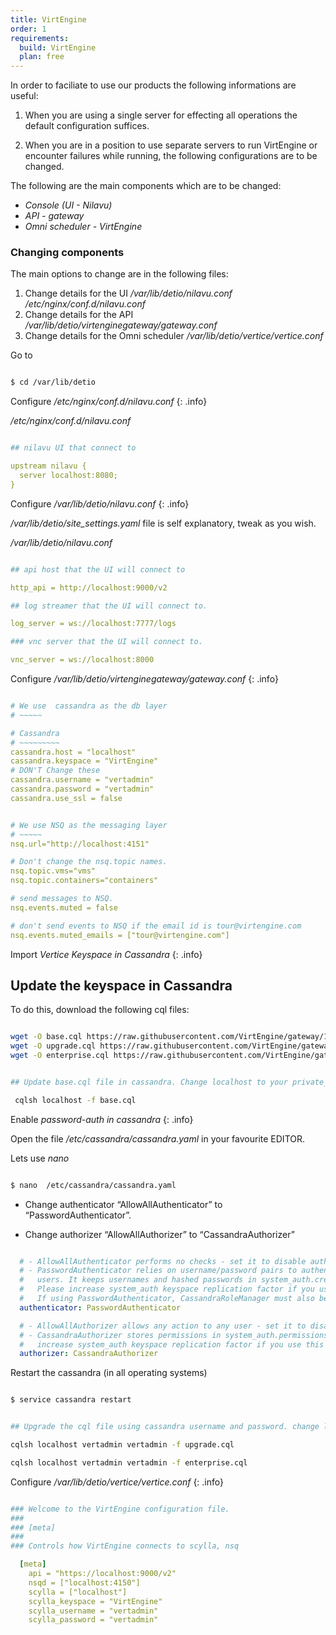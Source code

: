 ```yaml
---
title: VirtEngine
order: 1
requirements:
  build: VirtEngine
  plan: free
---
```


In order to faciliate to use our products the following informations are useful:

1. When you are using a single server for effecting all operations the  default configuration suffices.

2. When you are in a position to use separate servers to run VirtEngine or encounter failures while running, the following configurations are to be changed.

The following are the main components which are to be changed:

- *Console (UI - Nilavu)*
- *API - gateway*
- *Omni scheduler - VirtEngine*

### Changing components

The main options to change are in the following files:

1. Change details for the UI               */var/lib/detio/nilavu.conf*
*/etc/nginx/conf.d/nilavu.conf*
2. Change details for the API              */var/lib/detio/virtenginegateway/gateway.conf*
3. Change details for the Omni scheduler   */var/lib/detio/vertice/vertice.conf*

Go to

```bash

$ cd /var/lib/detio

```
Configure */etc/nginx/conf.d/nilavu.conf*
{: .info}

*/etc/nginx/conf.d/nilavu.conf*

~~~yaml

## nilavu UI that connect to

upstream nilavu {
  server localhost:8080;
}

~~~

Configure */var/lib/detio/nilavu.conf*
{: .info}

*/var/lib/detio/site_settings.yaml* file is self explanatory, tweak as you wish.

*/var/lib/detio/nilavu.conf*

~~~yaml

## api host that the UI will connect to

http_api = http://localhost:9000/v2

## log streamer that the UI will connect to.

log_server = ws://localhost:7777/logs

### vnc server that the UI will connect to.

vnc_server = ws://localhost:8000

~~~

Configure */var/lib/detio/virtenginegateway/gateway.conf*
{: .info}


~~~yaml

# We use  cassandra as the db layer
# ~~~~~

# Cassandra
# ~~~~~~~~~
cassandra.host = "localhost"
cassandra.keyspace = "VirtEngine"
# DON'T Change these
cassandra.username = "vertadmin"
cassandra.password = "vertadmin"
cassandra.use_ssl = false

~~~

~~~yaml

# We use NSQ as the messaging layer
# ~~~~~
nsq.url="http://localhost:4151"

# Don't change the nsq.topic names.
nsq.topic.vms="vms"
nsq.topic.containers="containers"

# send messages to NSQ.
nsq.events.muted = false

# don't send events to NSQ if the email id is tour@virtengine.com
nsq.events.muted_emails = ["tour@virtengine.com"]

~~~

Import *Vertice Keyspace in Cassandra*
{: .info}

## Update the keyspace in Cassandra

To do this, download  the following cql files:

~~~bash

wget -O base.cql https://raw.githubusercontent.com/VirtEngine/gateway/1.5/db/base.cql
wget -O upgrade.cql https://raw.githubusercontent.com/VirtEngine/gateway/1.5/db/1.5.cql
wget -O enterprise.cql https://raw.githubusercontent.com/VirtEngine/gateway/1.5/db/ee.cql

~~~

~~~bash

## Update base.cql file in cassandra. Change localhost to your private_ip

 cqlsh localhost -f base.cql

~~~

Enable *password-auth in cassandra*
{: .info}

Open the file */etc/cassandra/cassandra.yaml* in your favourite EDITOR.

Lets use *nano*

~~~bash

$ nano  /etc/cassandra/cassandra.yaml

~~~

- Change authenticator  “AllowAllAuthenticator” to “PasswordAuthenticator”.

- Change authorizer “AllowAllAuthorizer” to “CassandraAuthorizer”

~~~yaml

  # - AllowAllAuthenticator performs no checks - set it to disable authentication.
  # - PasswordAuthenticator relies on username/password pairs to authenticate
  #   users. It keeps usernames and hashed passwords in system_auth.credentials table.
  #   Please increase system_auth keyspace replication factor if you use this authenticator.
  #   If using PasswordAuthenticator, CassandraRoleManager must also be used (see below)
  authenticator: PasswordAuthenticator

  # - AllowAllAuthorizer allows any action to any user - set it to disable authorization.
  # - CassandraAuthorizer stores permissions in system_auth.permissions table. Please
  #   increase system_auth keyspace replication factor if you use this authorizer.
  authorizer: CassandraAuthorizer

~~~


Restart the cassandra (in all operating systems)

~~~bash

$ service cassandra restart

~~~

~~~bash

## Upgrade the cql file using cassandra username and password. change localhost to your private_ip

cqlsh localhost vertadmin vertadmin -f upgrade.cql

cqlsh localhost vertadmin vertadmin -f enterprise.cql

~~~

Configure */var/lib/detio/vertice/vertice.conf*
{: .info}


~~~yaml

### Welcome to the VirtEngine configuration file.
###
### [meta]
###
### Controls how VirtEngine connects to scylla, nsq

  [meta]
    api = "https://localhost:9000/v2"
    nsqd = ["localhost:4150"]
    scylla = ["localhost"]
    scylla_keyspace = "VirtEngine"
    scylla_username = "vertadmin"
    scylla_password = "vertadmin"

~~~
